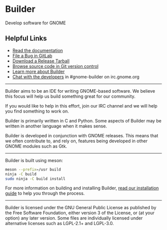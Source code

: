 # Builder

Develop software for GNOME

## Helpful Links

 * [Read the documentation](http://builder.readthedocs.io/en/latest/)
 * [File a Bug in GitLab](https://gitlab.gnome.org/GNOME/gnome-builder/issues)
 * [Download a Release Tarball](https://download.gnome.org/sources/gnome-builder/)
 * [Browse source code in Git version control](https://gitlab.gnome.org/GNOME/gnome-builder)
 * [Learn more about Builder](https://wiki.gnome.org/Apps/Builder)
 * [Chat with the developers](irc://irc.gnome.org/#gnome-builder) in #gnome-builder on irc.gnome.org

----

Builder aims to be an IDE for writing GNOME-based software.
We believe this focus will help us build something great for our community.

If you would like to help in this effort, join our IRC channel and we will help you find something to work on.

Builder is primarily written in C and Python.
Some aspects of Builder may be written in another language when it makes sense.

Builder is developed in conjunction with GNOME releases.
This means that we often contribute to, and rely on, features being developed in other GNOME modules such as Gtk.

----

Builder is built using meson:

```sh
meson --prefix=/usr build
ninja -C build
sudo ninja -C build install
```

For more information on building and installing Builder,
[read our installation guide](http://builder.readthedocs.io/en/latest/installation.html)
to help you through the process.

----

Builder is licensed under the GNU General Public License as published by the
Free Software Foundation, either version 3 of the License, or (at your option)
any later version. Some files are individually licensed under alternative
licenses such as LGPL-2.1+ and LGPL-3.0.

